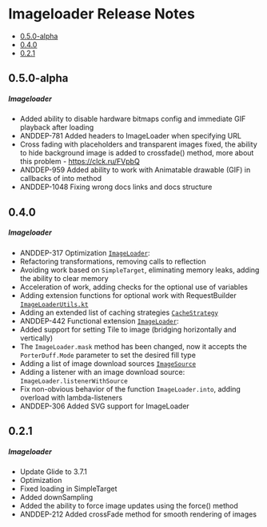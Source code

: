 # Imageloader Release Notes

- [0.5.0-alpha](#050-alpha)
- [0.4.0](#040)
- [0.2.1](#021)

## 0.5.0-alpha
##### Imageloader
* Added ability to disable hardware bitmaps config and immediate GIF playback after loading
* ANDDEP-781 Added headers to ImageLoader when specifying URL
* Cross fading with placeholders and transparent images fixed, the ability to hide background image is added to crossfade() method, 
more about this problem -  https://clck.ru/FVpbQ
* ANDDEP-959 Added ability to work with Animatable drawable (GIF) in callbacks of into method
* ANDDEP-1048 Fixing wrong docs links and docs structure
## 0.4.0
##### Imageloader
* ANDDEP-317 Optimization [`ImageLoader`](lib-imageloader/src/main/java/ru/surfstudio/android/imageloader/ImageLoader.kt):
* Refactoring transformations, removing calls to reflection
* Avoiding work based on `SimpleTarget`, eliminating memory leaks, adding the ability to clear memory
* Acceleration of work, adding checks for the optional use of variables
* Adding extension functions for optional work with RequestBuilder [`ImageLoaderUtils.kt`](lib-imageloader/src/main/java/ru/surfstudio/android/imageloader/util/ImageLoaderUtils.kt)
* Adding an extended list of caching strategies [`CacheStrategy`](lib-imageloader/src/main/java/ru/surfstudio/android/imageloader/data/CacheStrategy.kt)
* ANDDEP-442 Functional extension [`ImageLoader`](lib-imageloader/src/main/java/ru/surfstudio/android/imageloader/ImageLoader.kt):
* Added support for setting Tile to image (bridging horizontally and vertically)
* The `ImageLoader.mask` method has been changed, now it accepts the` PorterDuff.Mode` parameter to set the desired fill type
* Adding a list of image download sources [`ImageSource`](lib-imageloader/src/main/java/ru/surfstudio/android/imageloader/data/ImageSource.kt)
* Adding a listener with an image download source: `ImageLoader.listenerWithSource`
* Fix non-obvious behavior of the function `ImageLoader.into`, adding overload with lambda-listeners
* ANDDEP-306 Added SVG support for ImageLoader
## 0.2.1
##### Imageloader
* Update Glide to 3.7.1
* Optimization
* Fixed loading in SimpleTarget
* Added downSampling
* Added the ability to force image updates using the force() method
* ANDDEP-212 Added crossFade method for smooth rendering of images